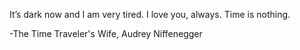 
It’s dark now and I am very tired.
I love you, always. 
Time is nothing.

-The Time Traveler's Wife, Audrey Niffenegger

